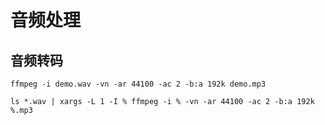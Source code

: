 # 音频处理

## 音频转码

```shell
ffmpeg -i demo.wav -vn -ar 44100 -ac 2 -b:a 192k demo.mp3
```

```shell
ls *.wav | xargs -L 1 -I % ffmpeg -i % -vn -ar 44100 -ac 2 -b:a 192k %.mp3
```
